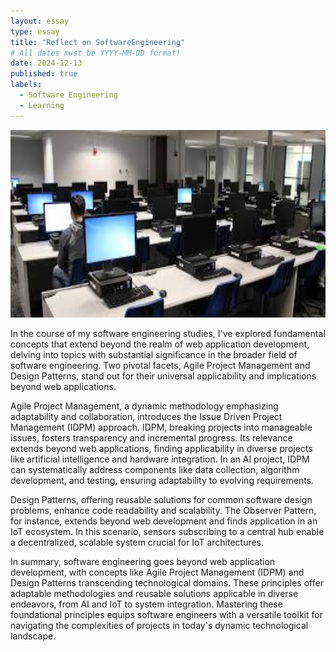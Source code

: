 ```yaml
---
layout: essay
type: essay
title: "Reflect on SoftwareEngineering"
# All dates must be YYYY-MM-DD format!
date: 2024-12-13
published: true
labels:
  - Software Engineering
  - Learning
---
```


<img height ="300px" class="rounded float-start pe-4" src="../img/school.jpg">

In the course of my software engineering studies, I've explored fundamental concepts that extend beyond the realm of web application development, delving into topics with substantial significance in the broader field of software engineering. Two pivotal facets, Agile Project Management and Design Patterns, stand out for their universal applicability and implications beyond web applications.

Agile Project Management, a dynamic methodology emphasizing adaptability and collaboration, introduces the Issue Driven Project Management (IDPM) approach. IDPM, breaking projects into manageable issues, fosters transparency and incremental progress. Its relevance extends beyond web applications, finding applicability in diverse projects like artificial intelligence and hardware integration. In an AI project, IDPM can systematically address components like data collection, algorithm development, and testing, ensuring adaptability to evolving requirements.

Design Patterns, offering reusable solutions for common software design problems, enhance code readability and scalability. The Observer Pattern, for instance, extends beyond web development and finds application in an IoT ecosystem. In this scenario, sensors subscribing to a central hub enable a decentralized, scalable system crucial for IoT architectures.

In summary, software engineering goes beyond web application development, with concepts like Agile Project Management (IDPM) and Design Patterns transcending technological domains. These principles offer adaptable methodologies and reusable solutions applicable in diverse endeavors, from AI and IoT to system integration. Mastering these foundational principles equips software engineers with a versatile toolkit for navigating the complexities of projects in today's dynamic technological landscape.
